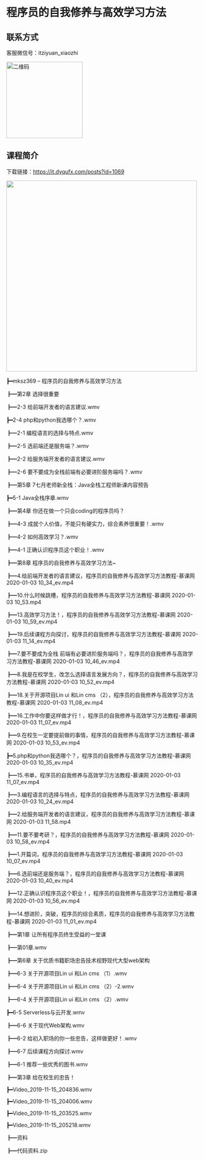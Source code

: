 # 程序员的自我修养与高效学习方法

## 联系方式

客服微信号：itziyuan_xiaozhi

<img src="https://ziyuanyun.oss-cn-guangzhou.aliyuncs.com/common/20240614073449/666b82192834a.jpg" width="200" height="200" alt="二维码">

## 课程简介

下载链接：https://it.dyqufx.com/posts?id=1069

<img src="https://ziyuanyun.oss-cn-guangzhou.aliyuncs.com/yun/20240515153607/664465e700d75.jpg" width="500" alt="">

  ┣━mksz369 &#8211; 程序员的自我修养与高效学习方法

 ┣━第2章 选择很重要

 ┣━2-3 给前端开发者的语言建议.wmv

 ┣━2-4 php和python我选哪个？.wmv

 ┣━2-1 编程语言的选择与特点.wmv

 ┣━2-5 选前端还是服务端？.wmv

 ┣━2-2 给服务端开发者的语言建议.wmv

 ┣━2-6 要不要成为全栈前端有必要进阶服务端吗？.wmv

 ┣━第5章 7七月老师新全栈：Java全栈工程师新课内容预告

 ┣━5-1 Java全栈序章.wmv

 ┣━第4章 你还在做一个只会coding的程序员吗？

 ┣━4-3 成就个人价值，不能只有硬实力，综合素养很重要！.wmv

 ┣━4-2 如何高效学习？.wmv

 ┣━4-1 正确认识程序员这个职业！.wmv

 ┣━第8章 程序员的自我修养与高效学习方法~

 ┣━4.给前端开发者的语言建议，程序员的自我修养与高效学习方法教程-慕课网 2020-01-03 10_34_ev.mp4

 ┣━10.什么时候跳槽，程序员的自我修养与高效学习方法教程-慕课网 2020-01-03 10_53.mp4

 ┣━13.高效学习方法！，程序员的自我修养与高效学习方法教程-慕课网 2020-01-03 10_59_ev.mp4

 ┣━19.后续课程方向探讨，程序员的自我修养与高效学习方法教程-慕课网 2020-01-03 11_14_ev.mp4

 ┣━7.要不要成为全栈 前端有必要进阶服务端吗？，程序员的自我修养与高效学习方法教程-慕课网 2020-01-03 10_46_ev.mp4

 ┣━8.我是在校学生，改怎么选择语言发展方向？，程序员的自我修养与高效学习方法教程-慕课网 2020-01-03 10_52_ev.mp4

 ┣━18.关于开源项目Lin ui 和Lin cms （2），程序员的自我修养与高效学习方法教程-慕课网 2020-01-03 11_08_ev.mp4

 ┣━16.工作中你要这样做才行！，程序员的自我修养与高效学习方法教程-慕课网 2020-01-03 11_07_ev.mp4

 ┣━9.在校生一定要提前做的事情，程序员的自我修养与高效学习方法教程-慕课网 2020-01-03 10_53_ev.mp4

 ┣━5.php和python我选哪个？，程序员的自我修养与高效学习方法教程-慕课网 2020-01-03 10_35_ev.mp4

 ┣━15.书单，程序员的自我修养与高效学习方法教程-慕课网 2020-01-03 11_07_ev.mp4

 ┣━3.编程语言的选择与特点，程序员的自我修养与高效学习方法教程-慕课网 2020-01-03 10_24_ev.mp4

 ┣━2.给服务端开发者的语言建议，程序员的自我修养与高效学习方法教程-慕课网 2020-01-03 11_58.mp4

 ┣━11.要不要考研？，程序员的自我修养与高效学习方法教程-慕课网 2020-01-03 10_58_ev.mp4

 ┣━1.开篇词，程序员的自我修养与高效学习方法教程-慕课网 2020-01-03 10_07_ev.mp4

 ┣━6.选前端还是服务端？，程序员的自我修养与高效学习方法教程-慕课网 2020-01-03 10_40_ev.mp4

 ┣━12.正确认识程序员这个职业！，程序员的自我修养与高效学习方法教程-慕课网 2020-01-03 10_56_ev.mp4

 ┣━14.想进阶，突破，程序员的综合素质，程序员的自我修养与高效学习方法教程-慕课网 2020-01-03 11_01_ev.mp4

 ┣━第1章 让所有程序员终生受益的一堂课

 ┣━第01章.wmv

 ┣━第6章 关于优质书籍职场忠告技术视野现代大型web架构

 ┣━6-3 关于开源项目Lin ui 和Lin cms （1）.wmv

 ┣━6-4 关于开源项目Lin ui 和Lin cms （2）-2.wmv

 ┣━6-4 关于开源项目Lin ui 和Lin cms （2）.wmv

 ┣━6-5 Serverless与云开发.wmv

 ┣━6-6 关于现代Web架构.wmv

 ┣━6-2 给初入职场的你一些忠告，这样做更好！.wmv

 ┣━6-7 后续课程方向探讨.wmv

 ┣━6-1 推荐一些优秀的图书.wmv

 ┣━第3章 给在校生的忠告！

 ┣━Video_2019-11-15_204836.wmv

 ┣━Video_2019-11-15_204006.wmv

 ┣━Video_2019-11-15_203525.wmv

 ┣━Video_2019-11-15_205218.wmv

 ┣━资料

 ┣━代码资料.zip

  